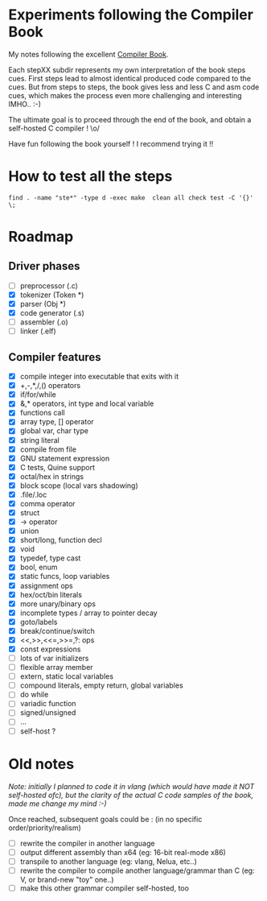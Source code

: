
# Experiments following the Compiler Book
My notes following the excellent [Compiler Book](https://www.sigbus.info/compilerbook).

Each stepXX subdir represents my own interpretation of the book steps cues.
First steps lead to almost identical produced code compared to the cues.
But from steps to steps, the book gives less and less C and asm code cues, which makes the process even more challenging and interesting IMHO.. :-)

The ultimate goal is to proceed through the end of the book, and obtain a self-hosted C compiler ! \o/

Have fun following the book yourself ! I recommend trying it !!

# How to test all the steps

```shell
find . -name "ste*" -type d -exec make  clean all check test -C '{}' \;
```

# Roadmap
## Driver phases
- [ ] preprocessor (.c)
- [x] tokenizer (Token *)
- [x] parser (Obj *)
- [x] code generator (.s)
- [ ] assembler (.o)
- [ ] linker (.elf)
## Compiler features
- [x] compile integer into executable that exits with it
- [x] +,-,*,/,() operators
- [x] if/for/while
- [x] &,* operators, int type and local variable
- [x] functions call
- [x] array type, [] operator
- [x] global var, char type
- [x] string literal
- [x] compile from file
- [x] GNU statement expression
- [x] C tests, Quine support
- [x] octal/hex in strings
- [x] block scope (local vars shadowing)
- [x] .file/.loc
- [x] comma operator
- [x] struct
- [x] -> operator
- [x] union
- [x] short/long, function decl
- [x] void
- [x] typedef, type cast
- [x] bool, enum
- [x] static funcs, loop variables
- [x] assignment ops
- [x] hex/oct/bin literals
- [x] more unary/binary ops
- [x] incomplete types / array to pointer decay
- [x] goto/labels
- [x] break/continue/switch
- [x] <<,>>,<<=,>>=,?: ops
- [x] const expressions
- [ ] lots of var initializers
- [ ] flexible array member
- [ ] extern, static local variables
- [ ] compound literals, empty return, global variables
- [ ] do while
- [ ] variadic function
- [ ] signed/unsigned
- [ ] ...
- [ ] self-host ?

# Old notes
*Note: initially I planned to code it in vlang (which would have made it NOT self-hosted ofc), but the clarity of the actual C code samples of the book, made me change my mind :-)*

Once reached, subsequent goals could be : (in no specific order/priority/realism)
- [ ] rewrite the compiler in another language
- [ ] output different assembly than x64  (eg: 16-bit real-mode x86)
- [ ] transpile to another language (eg: vlang, Nelua, etc..)
- [ ] rewrite the compiler to compile another language/grammar than C (eg: V, or brand-new "toy" one..)
- [ ] make this other grammar compiler self-hosted, too
